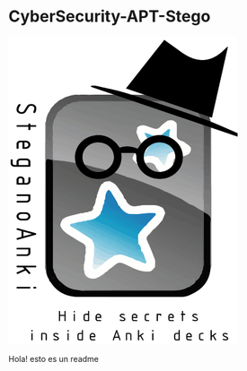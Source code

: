 # CyberSecurity-APT-Stego

<img src="./Anki/icono.png" width="408" height="550">

Hola! esto es un readme
